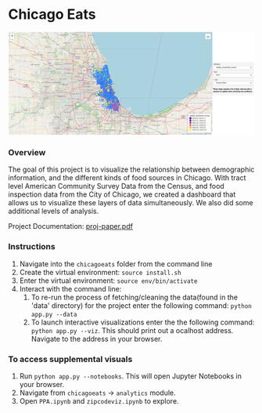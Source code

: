# Chicago Eats

![alt text](panel_dashboard.png "Visualization")

### Overview

The goal of this project is to visualize the relationship between demographic information, and the different kinds of food sources in Chicago.
With tract level American Community Survey Data from the Census, and food inspection data from the City of Chicago, we created a dashboard that allows us to visualize these layers of data simultaneously. We also did some additional levels of analysis.

Project Documentation: [proj-paper.pdf](proj-paper.pdf)

### Instructions

1. Navigate into the `chicagoeats` folder from the command line
2. Create the virtual environment: `source install.sh`
3. Enter the virtual environment: `source env/bin/activate`
4. Interact with the command line:
   1. To re-run the process of fetching/cleaning the data(found in the 'data' directory) for the project
      enter the following command: `python app.py --data`
   2. To launch interactive visualizations enter the the following command: `python app.py --viz`. This should print out a ocalhost address. Navigate to the address in your browser.

### To access supplemental visuals
1. Run `python app.py --notebooks`. This will open Jupyter Notebooks in your browser.
2. Navigate from `chicagoeats` → `analytics` module.
3. Open `PPA.ipynb` and `zipcodeviz.ipynb` to explore.
